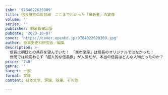 ```yaml
---
isbn: '9784022620309'
title: 信長研究の最前線　ここまでわかった「革新者」の実像
volume: ''
series: ''
publisher: 朝日新聞出版
pubdate: '2020-10-07'
cover: 'https://cover.openbd.jp/9784022620309.jpg'
author: 日本史史料研究会／編集
description: >-
  信長は朝廷との共存を望んでいた！　「楽市楽座」は信長のオリジナルではなかった！
  世間では相変わらず「超人的な信長像」が人気だが、本当の信長はどんな人物だったのか？　 最新研究で明かされた、新たな人物像をめぐる14本の画期的歴史評論集。
price: '740'
genre: ''
target: 一般
format: 文庫
content: 日本文学、評論、随筆、その他

---
```

